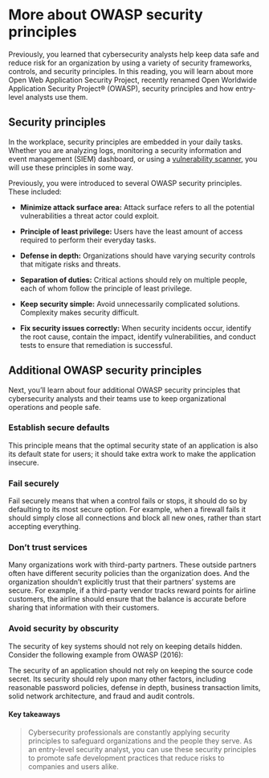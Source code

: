 # More about OWASP security principles
Previously, you learned that cybersecurity analysts help keep data safe and reduce risk for an organization by using a variety of security frameworks, controls, and security principles. In this reading, you will learn about more Open Web Application Security Project, recently renamed Open Worldwide Application Security Project® (OWASP), security principles and how entry-level analysts use them. 

## Security principles
In the workplace, security principles are embedded in your daily tasks. Whether you are analyzing logs, monitoring a security information and event management (SIEM) dashboard, or using a 
[vulnerability scanner](https://csrc.nist.gov/glossary/term/vulnerability_scanner), you will use these principles in some way. 

Previously, you were introduced to several OWASP security principles. These included:

- **Minimize attack surface area:** Attack surface refers to all the potential vulnerabilities a threat actor could exploit.

- **Principle of least privilege:** Users have the least amount of access required to perform their everyday tasks.

- **Defense in depth:** Organizations should have varying security controls that mitigate risks and threats.

- **Separation of duties:** Critical actions should rely on multiple people, each of whom follow the principle of least privilege. 

- **Keep security simple:** Avoid unnecessarily complicated solutions. Complexity makes security difficult. 

- **Fix security issues correctly:** When security incidents occur, identify the root cause, contain the impact, identify vulnerabilities, and conduct tests to ensure that remediation is successful.

## Additional OWASP security principles
Next, you’ll learn about four additional OWASP security principles that cybersecurity analysts and their teams use to keep organizational operations and people safe.

### Establish secure defaults
This principle means that the optimal security state of an application is also its default state for users; it should take extra work to make the application insecure. 

### Fail securely
Fail securely means that when a control fails or stops, it should do so by defaulting to its most secure option. For example, when a firewall fails it should simply close all connections and block all new ones, rather than start accepting everything.

### Don’t trust services
Many organizations work with third-party partners. These outside partners often have different security policies than the organization does. And the organization shouldn’t explicitly trust that their partners’ systems are secure. For example, if a third-party vendor tracks reward points for airline customers, the airline should ensure that the balance is accurate before sharing that information with their customers.

### Avoid security by obscurity
The security of key systems should not rely on keeping details hidden. Consider the following example from OWASP (2016):

The security of an application should not rely on keeping the source code secret. Its security should rely upon many other factors, including reasonable password policies, defense in depth, business transaction limits, solid network architecture, and fraud and audit controls.

#### Key takeaways
> Cybersecurity professionals are constantly applying security principles to safeguard organizations and the people they serve. As an entry-level security analyst, you can use these security principles to promote safe development practices that reduce risks to companies and users alike. 